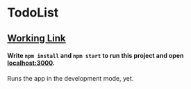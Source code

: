 # TodoList

## [Working Link](https://todo-sokolkov.herokuapp.com/)

#### Write `npm install` and `npm start` to run this project and open [localhost:3000](http://localhost:3000).

Runs the app in the development mode, yet.